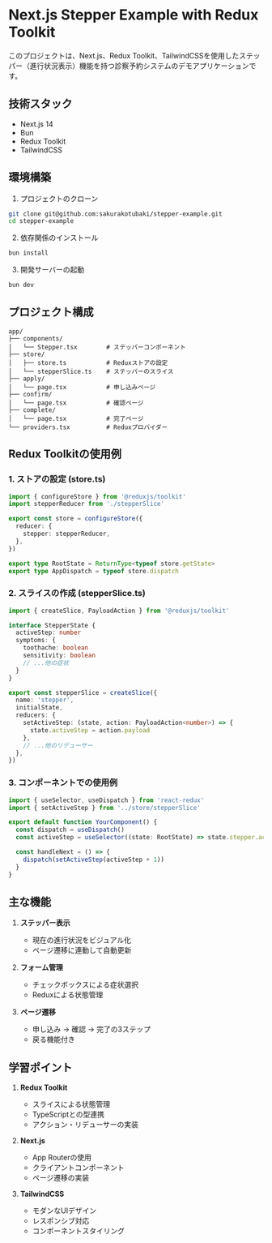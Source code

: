 # Next.js Stepper Example with Redux Toolkit

このプロジェクトは、Next.js、Redux Toolkit、TailwindCSSを使用したステッパー（進行状況表示）機能を持つ診察予約システムのデモアプリケーションです。

## 技術スタック

- Next.js 14
- Bun
- Redux Toolkit
- TailwindCSS

## 環境構築

1. プロジェクトのクローン
```bash
git clone git@github.com:sakurakotubaki/stepper-example.git
cd stepper-example
```

2. 依存関係のインストール
```bash
bun install
```

3. 開発サーバーの起動
```bash
bun dev
```

## プロジェクト構成

```
app/
├── components/
│   └── Stepper.tsx        # ステッパーコンポーネント
├── store/
│   ├── store.ts           # Reduxストアの設定
│   └── stepperSlice.ts    # ステッパーのスライス
├── apply/
│   └── page.tsx           # 申し込みページ
├── confirm/
│   └── page.tsx           # 確認ページ
├── complete/
│   └── page.tsx           # 完了ページ
└── providers.tsx          # Reduxプロバイダー
```

## Redux Toolkitの使用例

### 1. ストアの設定 (store.ts)
```typescript
import { configureStore } from '@reduxjs/toolkit'
import stepperReducer from './stepperSlice'

export const store = configureStore({
  reducer: {
    stepper: stepperReducer,
  },
})

export type RootState = ReturnType<typeof store.getState>
export type AppDispatch = typeof store.dispatch
```

### 2. スライスの作成 (stepperSlice.ts)
```typescript
import { createSlice, PayloadAction } from '@reduxjs/toolkit'

interface StepperState {
  activeStep: number
  symptoms: {
    toothache: boolean
    sensitivity: boolean
    // ...他の症状
  }
}

export const stepperSlice = createSlice({
  name: 'stepper',
  initialState,
  reducers: {
    setActiveStep: (state, action: PayloadAction<number>) => {
      state.activeStep = action.payload
    },
    // ...他のリデューサー
  },
})
```

### 3. コンポーネントでの使用例
```typescript
import { useSelector, useDispatch } from 'react-redux'
import { setActiveStep } from '../store/stepperSlice'

export default function YourComponent() {
  const dispatch = useDispatch()
  const activeStep = useSelector((state: RootState) => state.stepper.activeStep)

  const handleNext = () => {
    dispatch(setActiveStep(activeStep + 1))
  }
}
```

## 主な機能

1. **ステッパー表示**
   - 現在の進行状況をビジュアル化
   - ページ遷移に連動して自動更新

2. **フォーム管理**
   - チェックボックスによる症状選択
   - Reduxによる状態管理

3. **ページ遷移**
   - 申し込み → 確認 → 完了の3ステップ
   - 戻る機能付き

## 学習ポイント

1. **Redux Toolkit**
   - スライスによる状態管理
   - TypeScriptとの型連携
   - アクション・リデューサーの実装

2. **Next.js**
   - App Routerの使用
   - クライアントコンポーネント
   - ページ遷移の実装

3. **TailwindCSS**
   - モダンなUIデザイン
   - レスポンシブ対応
   - コンポーネントスタイリング

